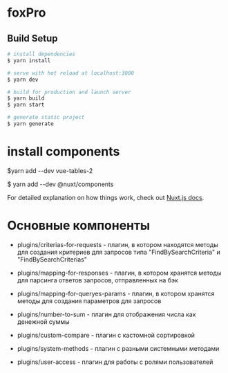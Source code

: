 # foxPro

## Build Setup

```bash
# install dependencies
$ yarn install

# serve with hot reload at localhost:3000
$ yarn dev

# build for production and launch server
$ yarn build
$ yarn start

# generate static project
$ yarn generate
```
# install components
$yarn add --dev vue-tables-2

$ yarn add --dev @nuxt/components

For detailed explanation on how things work, check out [Nuxt.js docs](https://nuxtjs.org).

# Основные компоненты 

- plugins/criterias-for-requests - плагин, в котором находятся методы для создания критериев для запросов типа "FindBySearchCriteria" и "FindBySearchCriterias"

- plugins/mapping-for-responses - плагин, в котором хранятся методы для парсинга ответов запросов, отправленных на бэк

- plugins/mapping-for-queryes-params - плагин, в котором хранятся методы для создания параметров для запросов 

- plugins/number-to-sum - плагин для отображения числа как денежной суммы

- plugins/custom-compare - плагин с кастомной сортировкой

- plugins/system-methods - плагин c разными системными методами

- plugins/user-access - плагин для работы с ролями пользователей

